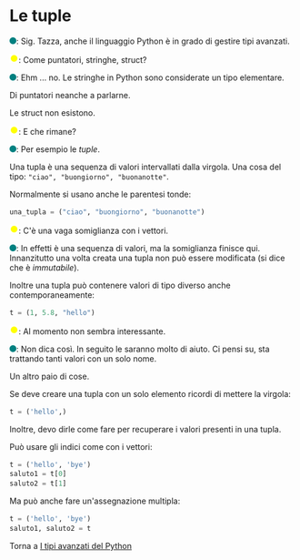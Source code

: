 # Le tuple

![](../../images/people/tess.png): Sig. Tazza, anche il linguaggio Python
è in grado di gestire tipi avanzati.

![](../../images/people/tazza.png): Come puntatori, stringhe, struct?

![](../../images/people/tess.png): Ehm ... no. Le stringhe in Python sono
considerate un tipo elementare.

Di puntatori neanche a parlarne.

Le struct non esistono.

![](../../images/people/tazza.png): E che rimane?

![](../../images/people/tess.png): Per esempio le *tuple*.

Una tupla è una sequenza di valori intervallati dalla virgola. Una cosa del
tipo: `"ciao", "buongiorno", "buonanotte"`.

Normalmente si usano anche le parentesi tonde:

```py
una_tupla = ("ciao", "buongiorno", "buonanotte")
```

![](../../images/people/tazza.png): C'è una vaga somiglianza con i vettori.

![](../../images/people/tess.png): In effetti è una sequenza di valori,
ma la somiglianza finisce qui. Innanzitutto una volta creata una tupla
non può essere modificata (si dice che è *immutabile*).

Inoltre una tupla può contenere valori di tipo diverso anche contemporaneamente:

```py
t = (1, 5.8, "hello")
```

![](../../images/people/tazza.png): Al momento non sembra interessante.

![](../../images/people/tess.png): Non dica così. In seguito le saranno molto
di aiuto. Ci pensi su, sta trattando tanti valori con un solo nome.

Un altro paio di cose.

Se deve creare una tupla con un solo elemento ricordi di mettere la virgola:

```py
t = ('hello',)
```

Inoltre, devo dirle come fare per recuperare i valori presenti in una tupla.

Può usare gli indici come con i vettori:

```py
t = ('hello', 'bye')
saluto1 = t[0]
saluto2 = t[1]
```

Ma può anche fare un'assegnazione multipla:

```py
t = ('hello', 'bye')
saluto1, saluto2 = t
```

Torna a [I tipi avanzati del Python](../summary.md)
